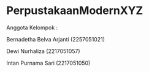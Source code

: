 # PerpustakaanModernXYZ
Anggota Kelompok : 

Bernadetha Belva Arjanti (2257051021)

Dewi Nurhaliza (2217051057)

Intan Purnama Sari (2217051050)
